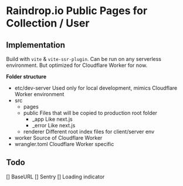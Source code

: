 # Raindrop.io Public Pages for Collection / User

## Implementation
Build with `vite` & `vite-ssr-plugin`. Can be run on any serverless environment.
But optimized for Cloudflare Worker for now.

**Folder structure**
- etc/dev-server        Used only for local development, mimics Cloudflare Worker environment
- src
    - pages
    - public            Files that will be copied to production root folder
        - _app          Like next.js
        - _error        Like next.js
    - renderer          Different root index files for client/server env
- worker                Source of Cloudflare Worker
- wrangler.toml         Cloudflare Worker specific

## Todo
[] BaseURL
[] Sentry
[] Loading indicator